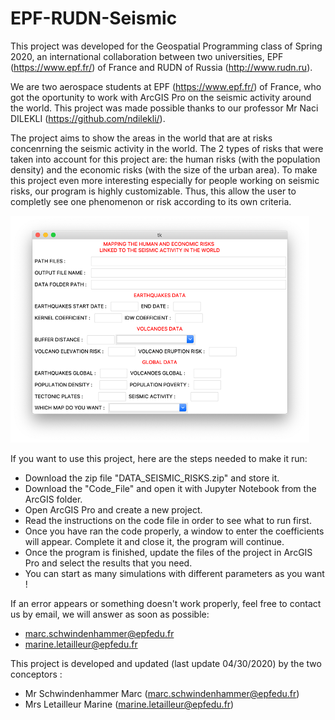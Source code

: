 # EPF-RUDN-Seismic

This project was developed for the Geospatial Programming class of Spring 2020, an international collaboration between two universities, EPF (https://www.epf.fr/) of France and RUDN of Russia (http://www.rudn.ru). 

We are two aerospace students at EPF (https://www.epf.fr/) of France, who got the oportunity to work with ArcGIS Pro on the seismic activity around the world. This project was made possible thanks to our professor Mr Naci DILEKLI (https://github.com/ndilekli/).

The project aims to show the areas in the world that are at risks concenrning the seismic activity in the world. The 2 types of risks that were taken into account for this project are: the human risks (with the population density) and the economic risks (with the size of the urban area). To make this project even more interesting especially for people working on seismic risks, our program is highly customizable. Thus, this allow the user to completly see one phenomenon or risk according to its own criteria. 

![Image description](Window.png)

If you want to use this project, here are the steps needed to make it run:
  - Download the zip file "DATA_SEISMIC_RISKS.zip" and store it.
  - Download the "Code_File" and open it with Jupyter Notebook from the ArcGIS folder.
  - Open ArcGIS Pro and create a new project. 
  - Read the instructions on the code file in order to see what to run first.
  - Once you have ran the code properly, a window to enter the coefficients will appear. Complete it and close it, the program will continue. 
  - Once the program is finished, update the files of the project in ArcGIS Pro and select the results that you need. 
  - You can start as many simulations with different parameters as you want !

If an error appears or something doesn't work properly, feel free to contact us by email, we will answer as soon as possible:
  - marc.schwindenhammer@epfedu.fr
  - marine.letailleur@epfedu.fr

This project is developed and updated (last update 04/30/2020) by the two conceptors : 
  - Mr Schwindenhammer Marc (marc.schwindenhammer@epfedu.fr)
  - Mrs Letailleur Marine (marine.letailleur@epfedu.fr)
